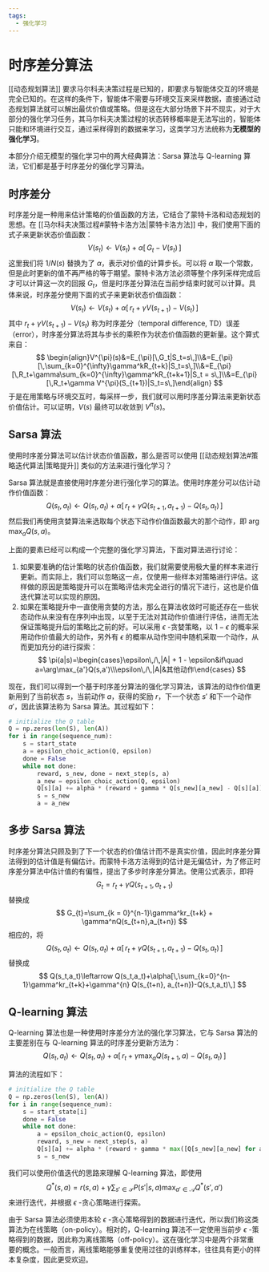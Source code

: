 ```yaml
---
tags:
  - 强化学习
---
```

# 时序差分算法

[[动态规划算法]] 要求马尔科夫决策过程是已知的，即要求与智能体交互的环境是完全已知的。在这样的条件下，智能体不需要与环境交互来采样数据，直接通过动态规划算法就可以解出最优价值或策略。但是这在大部分场景下并不现实，对于大部分的强化学习任务，其马尔科夫决策过程的状态转移概率是无法写出的，智能体只能和环境进行交互，通过采样得到的数据来学习，这类学习方法统称为**无模型的强化学习**。

本部分介绍无模型的强化学习中的两大经典算法：Sarsa 算法与 Q-learning 算法，它们都是基于时序差分的强化学习算法。

## 时序差分

时序差分是一种用来估计策略的价值函数的方法，它结合了蒙特卡洛和动态规划的思想。在 [[马尔科夫决策过程#蒙特卡洛方法|蒙特卡洛方法]] 中，我们使用下面的式子来更新状态价值函数：
$$
V(s_t) \leftarrow V(s_t) + \alpha[\,G_t - V(s_t)\,]
$$
这里我们将 $1/N(s)$ 替换为了 $\alpha$，表示对价值的计算步长。可以将 $\alpha$ 取一个常数，但是此时更新的值不再严格的等于期望。蒙特卡洛方法必须等整个序列采样完成后才可以计算这一次的回报 $G_t$，但是时序差分算法在当前步结束时就可以计算。具体来说，时序差分使用下面的式子来更新状态价值函数：
$$
V(s_t)\leftarrow V(s_t)+\alpha[\,r_t + \gamma V(s_{t+1}) - V(s_t)\,]
$$
其中 $r_t +\gamma V(s_{t+1}) - V(s_t)$ 称为时序差分（temporal difference, TD）误差（error），时序差分算法将其与步长的乘积作为状态价值函数的更新量。这个算式来自：
$$
\begin{align}V^{\pi}(s)&=E_{\pi}[\,G_t|S_t=s\,]\\&=E_{\pi}[\,\sum_{k=0}^{\infty}\gamma^kR_{t+k}|S_t=s\,]\\&=E_{\pi}[\,R_t+\gamma\sum_{k=0}^{\infty}\gamma^kR_{t+k+1}|S_t = s\,]\\&=E_{\pi}[\,R_t+\gamma V^{\pi}(S_{t+1})|S_t=s\,]\end{align}
$$
于是在用策略与环境交互时，每采样一步，我们就可以用时序差分算法来更新状态价值估计。可以证明，$V(s)$ 最终可以收敛到 $V^{\pi}(s)$。

## Sarsa 算法

使用时序差分算法可以估计状态价值函数，那么是否可以使用 [[动态规划算法#策略迭代算法|策略提升]] 类似的方法来进行强化学习？

Sarsa 算法就是直接使用时序差分进行强化学习的算法。使用时序差分可以估计动作价值函数：
$$
Q(s_t,a_t)\leftarrow Q(s_t,a_t)+\alpha[\,r_t+\gamma Q(s_{t+1}, a_{t+1})-Q(s_t,a_t)\,]
$$
然后我们再使用贪婪算法来选取每个状态下动作价值函数最大的那个动作，即 $\arg\max_aQ(s,a)$。

上面的要素已经可以构成一个完整的强化学习算法，下面对算法进行讨论：
1. 如果要准确的估计策略的状态价值函数，我们就需要使用极大量的样本来进行更新。而实际上，我们可以忽略这一点，仅使用一些样本对策略进行评估。这样做的原因是策略提升可以在策略评估未完全进行的情况下进行，这也是价值迭代算法可以实现的原因。
2. 如果在策略提升中一直使用贪婪的方法，那么在算法收敛时可能还存在一些状态动作从来没有在序列中出现，以至于无法对其动作价值进行评估，进而无法保证策略提升后的策略比之前的好。可以采用 $\epsilon$ -贪婪策略，以 $1-\epsilon$ 的概率采用动作价值最大的动作，另外有 $\epsilon$ 的概率从动作空间中随机采取一个动作，从而更加充分的进行探索：
$$
\pi(a|s)=\begin{cases}\epsilon\,/\,|A| + 1 - \epsilon&if\quad a=\arg\max_{a'}Q(s,a')\\\epsilon\,/\,|A|&其他动作\end{cases}
$$

现在，我们可以得到一个基于时序差分算法的强化学习算法，该算法的动作价值更新用到了当前状态 $s$，当前动作 $a$，获得的奖励 $r$，下一个状态 $s'$ 和下一个动作 $a'$，因此该算法称为 Sarsa 算法。其过程如下：
```python
# initialize the Q table
Q = np.zeros(len(S), len(A))
for i in range(sequence_num):
	s = start_state
	a = epsilon_choic_action(Q, epsilon)
	done = False
	while not done:
		reward, s_new, done = next_step(s, a)
		a_new = epsilon_choic_action(Q, epsilon)
		Q[s][a] += alpha * (reward + gamma * Q[s_new][a_new] - Q[s][a])
		s = s_new
		a = a_new
```

## 多步 Sarsa 算法

时序差分算法只顾及到了下一个状态的价值估计而不是真实价值，因此时序差分算法得到的估计值是有偏估计。而蒙特卡洛方法得到的估计是无偏估计，为了修正时序差分算法中估计值的有偏性，提出了多步时序差分算法。使用公式表示，即将
$$
G_{t}=r_t+\gamma Q(s_{t+1},a_{t+1})
$$
替换成
$$
G_{t}=\sum_{k = 0}^{n-1}\gamma^kr_{t+k} + \gamma^nQ(s_{t+n},a_{t+n})
$$
相应的，将
$$
Q(s_t,a_t)\leftarrow Q(s_t,a_t)+\alpha[\,r_t+\gamma Q(s_{t+1}, a_{t+1})-Q(s_t,a_t)\,]
$$
替换成
$$
Q(s_t,a_t)\leftarrow Q(s_t,a_t)+\alpha[\,\sum_{k=0}^{n-1}\gamma^kr_{t+k}+\gamma^{n} Q(s_{t+n}, a_{t+n})-Q(s_t,a_t)\,]
$$

## Q-learning 算法

Q-learning 算法也是一种使用时序差分方法的强化学习算法，它与 Sarsa 算法的主要差别在与 Q-learning 算法的时序差分更新方法为：
$$
Q(s_t,a_t)\leftarrow Q(s_t,a_t)+\alpha[\,r_t+\gamma\max_a Q(s_{t+1}, a)-Q(s_t,a_t)\,]
$$

算法的流程如下：
```python
# initialize the Q table
Q = np.zeros(len(S), len(A))
for i in range(sequence_num):
	s = start_state[i]
	done = False
	while not done:
		a = epsilon_choic_action(Q, epsilon)
		reward, s_new = next_step(s, a)
		Q[s][a] += alpha * (reward + gamma * max([Q[s_new][a_new] for a_new in A]) - Q[s][a])
		s = s_new
```

我们可以使用价值迭代的思路来理解 Q-learning 算法，即使用
$$
Q^*(s,a)=r(s,a)+\gamma\sum_{s'\in\mathcal S}P(s'|s,a)\max_{a'\in\mathcal A}Q^*(s',a')
$$
来进行迭代，并根据 $\epsilon$ -贪心策略进行探索。

由于 Sarsa 算法必须使用本轮 $\epsilon$ -贪心策略得到的数据进行迭代，所以我们称这类算法为在线策略（on-policy）。相对的，Q-learning 算法不一定使用当前步 $\epsilon$ -策略得到的数据，因此称为离线策略（off-policy）。这在强化学习中是两个非常重要的概念。一般而言，离线策略能够重复使用过往的训练样本，往往具有更小的样本复杂度，因此更受欢迎。